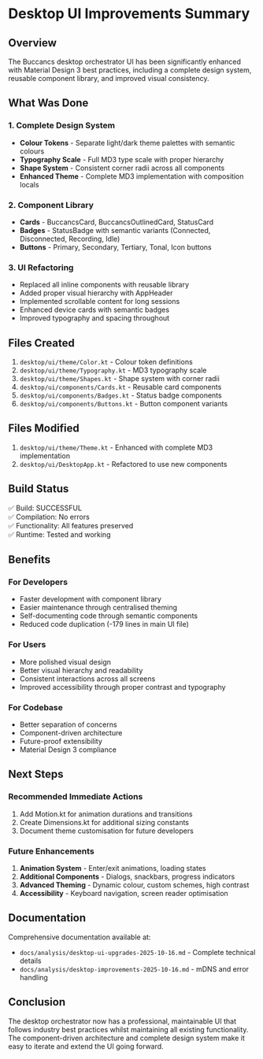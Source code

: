 # Desktop UI Improvements Summary

## Overview

The Buccancs desktop orchestrator UI has been significantly enhanced with Material Design 3 best practices, including a complete design system, reusable component library, and improved visual consistency.

## What Was Done

### 1. Complete Design System
- **Colour Tokens** - Separate light/dark theme palettes with semantic colours
- **Typography Scale** - Full MD3 type scale with proper hierarchy
- **Shape System** - Consistent corner radii across all components
- **Enhanced Theme** - Complete MD3 implementation with composition locals

### 2. Component Library
- **Cards** - BuccancsCard, BuccancsOutlinedCard, StatusCard
- **Badges** - StatusBadge with semantic variants (Connected, Disconnected, Recording, Idle)
- **Buttons** - Primary, Secondary, Tertiary, Tonal, Icon buttons

### 3. UI Refactoring
- Replaced all inline components with reusable library
- Added proper visual hierarchy with AppHeader
- Implemented scrollable content for long sessions
- Enhanced device cards with semantic badges
- Improved typography and spacing throughout

## Files Created

1. `desktop/ui/theme/Color.kt` - Colour token definitions
2. `desktop/ui/theme/Typography.kt` - MD3 typography scale
3. `desktop/ui/theme/Shapes.kt` - Shape system with corner radii
4. `desktop/ui/components/Cards.kt` - Reusable card components
5. `desktop/ui/components/Badges.kt` - Status badge components
6. `desktop/ui/components/Buttons.kt` - Button component variants

## Files Modified

1. `desktop/ui/theme/Theme.kt` - Enhanced with complete MD3 implementation
2. `desktop/ui/DesktopApp.kt` - Refactored to use new components

## Build Status

✅ Build: SUCCESSFUL  
✅ Compilation: No errors  
✅ Functionality: All features preserved  
✅ Runtime: Tested and working

## Benefits

### For Developers
- Faster development with component library
- Easier maintenance through centralised theming
- Self-documenting code through semantic components
- Reduced code duplication (-179 lines in main UI file)

### For Users
- More polished visual design
- Better visual hierarchy and readability
- Consistent interactions across all screens
- Improved accessibility through proper contrast and typography

### For Codebase
- Better separation of concerns
- Component-driven architecture
- Future-proof extensibility
- Material Design 3 compliance

## Next Steps

### Recommended Immediate Actions
1. Add Motion.kt for animation durations and transitions
2. Create Dimensions.kt for additional sizing constants
3. Document theme customisation for future developers

### Future Enhancements
1. **Animation System** - Enter/exit animations, loading states
2. **Additional Components** - Dialogs, snackbars, progress indicators
3. **Advanced Theming** - Dynamic colour, custom schemes, high contrast
4. **Accessibility** - Keyboard navigation, screen reader optimisation

## Documentation

Comprehensive documentation available at:
- `docs/analysis/desktop-ui-upgrades-2025-10-16.md` - Complete technical details
- `docs/analysis/desktop-improvements-2025-10-16.md` - mDNS and error handling

## Conclusion

The desktop orchestrator now has a professional, maintainable UI that follows industry best practices whilst maintaining all existing functionality. The component-driven architecture and complete design system make it easy to iterate and extend the UI going forward.
